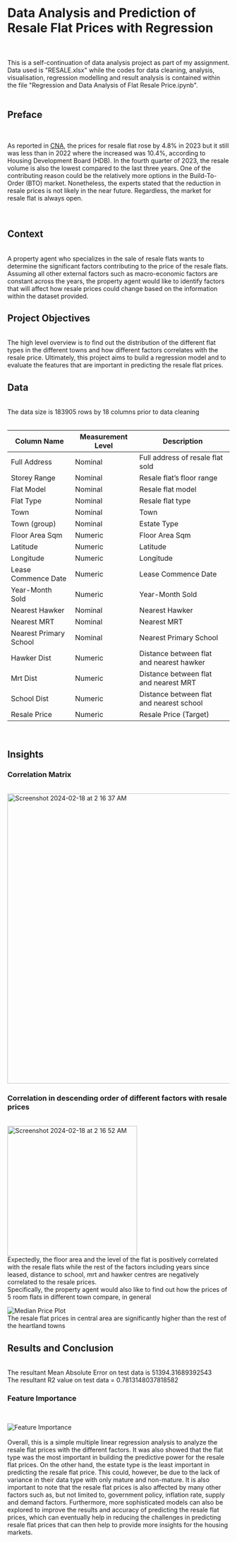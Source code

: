 # **Data Analysis and Prediction of Resale Flat Prices with Regression**
<br>
<br>
This is a self-continuation of data analysis project as part of my assignment. Data used is "RESALE.xlsx" while the codes for data cleaning, analysis, visualisation, regression modelling and result analysis is contained within the file "Regression and Data Analysis of Flat Resale Price.ipynb".
<br>
<br>

## **Preface**
<br>
 

As reported in [CNA](https://www.channelnewsasia.com/singapore/hdb-resale-flat-prices-2023-increase-bto-supply-4020341), the prices for resale flat rose by 4.8% in 2023 but it still was less than in 2022 where the increased was 10.4%, according to Housing Development Board (HDB). In the fourth quarter of 2023, the resale volume is also the lowest compared to the last three years. One of the contributing reason could be the relatively more options in the Build-To-Order (BTO) market. Nonetheless, the experts stated that the reduction in resale prices is not likely in the near future. Regardless, the market for resale flat is always open.

<br>

## **Context**
<br>
A property agent who specializes in the sale of resale flats wants to determine the significant factors contributing to the price of the resale flats. Assuming all other external factors such as macro-economic factors are constant across the years, the property agent would like to identify factors that will affect how resale prices could change based on the information within the dataset provided.
<br>

## **Project Objectives**
<br>
The high level overview is to find out the distribution of the different flat types in the different towns and how different factors correlates with the resale price. Ultimately, this project aims to build a regression model and to evaluate the features that are important in predicting the resale flat prices.
<br>

## **Data** 
<br>
The data size is 183905 rows by 18 columns prior to data cleaning
<br> <br>


| Column Name            | Measurement Level | Description |
|------------------------|-------------------|-------------|
| Full Address           | Nominal           | Full address of resale flat sold |
| Storey Range           | Nominal           | Resale flat’s floor range |
| Flat Model             | Nominal           | Resale flat model |
| Flat Type              | Nominal           | Resale flat type |
| Town                   | Nominal           | Town |
| Town (group)           | Nominal           | Estate Type |
| Floor Area Sqm         | Numeric           | Floor Area Sqm |
| Latitude               | Numeric           | Latitude |
| Longitude              | Numeric           | Longitude |
| Lease Commence Date    | Numeric           | Lease Commence Date |
| Year-Month Sold        | Numeric           | Year-Month Sold |
| Nearest Hawker         | Nominal           | Nearest Hawker |
| Nearest MRT            | Nominal           | Nearest MRT |
| Nearest Primary School | Nominal           | Nearest Primary School |
| Hawker Dist            | Numeric           | Distance between flat and nearest hawker |
| Mrt Dist               | Numeric           | Distance between flat and nearest MRT    |
| School Dist            | Numeric           | Distance between flat and nearest school |
| Resale Price           | Numeric           | Resale Price (Target) |
<br>



## Insights

### Correlation Matrix
<br>
<img width="657" alt="Screenshot 2024-02-18 at 2 16 37 AM" src="https://github.com/Kervyne/Flat-Resale-Price/assets/133936905/a130e1a4-8d48-4784-901d-b3269a1460d4">
<br>

### Correlation in descending order of different factors with resale prices
<br>
<img width="294" alt="Screenshot 2024-02-18 at 2 16 52 AM" src="https://github.com/Kervyne/Flat-Resale-Price/assets/133936905/e01138d6-a38d-4d39-8d57-9badc7d9fb1f">
<br>
Expectedly, the floor area and the level of the flat is positively correlated with the resale flats while the rest of the factors including years since leased, distance to school, mrt and hawker centres are negatively correlated to the resale prices.
<br>
Specifically, the property agent would also like to find out how the prices of 5 room flats in different town compare, in general
<br>


![Median Price Plot](https://github.com/Kervyne/Flat-Resale-Price/assets/133936905/f68a1e45-fb84-488d-9907-54d5fa2b1536)
<br>
The resale flat prices in central area are significantly higher than the rest of the heartland towns
<br>
## Results and Conclusion
<br>
The resultant Mean Absolute Error on test data is 51394.31689392543
<br>
The resultant R2 value on test data = 0.7813148037818582
<br>

### Feature Importance
<br>

![Feature Importance](https://github.com/Kervyne/Flat-Resale-Price/assets/133936905/2058cfa8-57d3-41b9-98f7-71c871645e09)
<br>
<br>
Overall, this is a simple multiple linear regression analysis to analyze the resale flat prices with the different factors. It was also showed that the flat type was the most important in building the predictive power for the resale flat prices. On the other hand, the estate type is the least important in predicting the resale flat price. This could, however, be due to the lack of variance in their data type with only mature and non-mature. It is also important to note that the resale flat prices is also affected by many other factors such as, but not limited to, government policy, inflation rate, supply and demand factors. Furthermore, more sophisticated models can also be explored to improve the results and accuracy of predicting the resale flat prices, which can eventually help in reducing the challenges in predicting resale flat prices that can then help to provide more insights for the housing markets.

